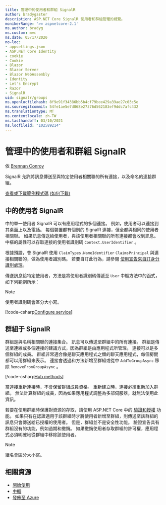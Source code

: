 ```yaml
---
title: 管理中的使用者和群組 SignalR
author: bradygaster
description: ASP.NET Core SignalR 使用者和群組管理的總覽。
monikerRange: '>= aspnetcore-2.1'
ms.author: bradyg
ms.custom: mvc
ms.date: 05/17/2020
no-loc:
- appsettings.json
- ASP.NET Core Identity
- cookie
- Cookie
- Blazor
- Blazor Server
- Blazor WebAssembly
- Identity
- Let's Encrypt
- Razor
- SignalR
uid: signalr/groups
ms.openlocfilehash: 8f9e91f34386bb5b4cf79bee429a39ae27c03c5e
ms.sourcegitcommit: 54fe1ae5e7d068e27376d562183ef9ddc7afc432
ms.translationtype: MT
ms.contentlocale: zh-TW
ms.lasthandoff: 03/10/2021
ms.locfileid: "102589214"
---
```

# <a name="manage-users-and-groups-in-signalr"></a>管理中的使用者和群組 SignalR

依 [Brennan Conroy](https://github.com/BrennanConroy)

SignalR 允許將訊息傳送至與特定使用者相關聯的所有連接，以及命名的連接群組。

[查看或下載範例程式碼](https://github.com/dotnet/AspNetCore.Docs/tree/main/aspnetcore/signalr/groups/sample/) [ (如何下載) ](xref:index#how-to-download-a-sample)

## <a name="users-in-signalr"></a>中的使用者 SignalR

中的單一使用者 SignalR 可以有應用程式的多個連接。 例如，使用者可以連接到其桌面上以及電話。 每個裝置都有個別的 SignalR 連接，但全都與相同的使用者相關聯。 如果訊息傳送給使用者，與該使用者相關聯的所有連接都會收到訊息。 中樞的屬性可以存取連接的使用者識別碼 `Context.UserIdentifier` 。

根據預設，會 SignalR 使用 `ClaimTypes.NameIdentifier` `ClaimsPrincipal` 與連接相關聯的，做為使用者識別碼。 若要自訂此行為，請參閱 [使用宣告來自訂身分識別處理](xref:signalr/authn-and-authz#use-claims-to-customize-identity-handling)。

傳送訊息給特定使用者，方法是將使用者識別碼傳遞至 `User` 中樞方法中的函式，如下列範例所示：

> [!NOTE]
> 使用者識別碼會區分大小寫。

[!code-csharp[Configure service](groups/sample/Hubs/ChatHub.cs?range=29-32)]

## <a name="groups-in-signalr"></a>群組于 SignalR

群組是與名稱相關聯的連接集合。 訊息可以傳送至群組中的所有連接。 群組是傳送至連線或多個連接的建議方式，因為群組是由應用程式所管理。 連接可以是多個群組的成員。 群組非常適合像是聊天應用程式之類的聊天應用程式，每個房間都可以用群組來表示。 連接會透過和方法新增至群組或從中 `AddToGroupAsync` 移除 `RemoveFromGroupAsync` 。

[!code-csharp[Hub methods](groups/sample/Hubs/ChatHub.cs?range=15-27)]

當連接重新連接時，不會保留群組成員資格。 重新建立時，連接必須重新加入群組。 無法計算群組的成員，因為如果應用程式調整為多部伺服器，就無法使用此資訊。

若要在使用群組時保護對資源的存取，請使用 ASP.NET Core 中的 [驗證和授權](xref:signalr/authn-and-authz) 功能。 如果只有在認證適用于該群組時才將使用者新增至群組，則傳送至該群組的訊息只會傳送給已授權的使用者。 但是，群組並不是安全性功能。 驗證宣告具有群組沒有的功能，例如過期和撤銷。 如果撤銷使用者存取群組的許可權，應用程式必須明確地從群組中移除該使用者。

> [!NOTE]
> 組名會區分大小寫。

## <a name="related-resources"></a>相關資源

* [開始使用](xref:tutorials/signalr)
* [中樞](xref:signalr/hubs)
* [發佈至 Azure](xref:signalr/publish-to-azure-web-app)

